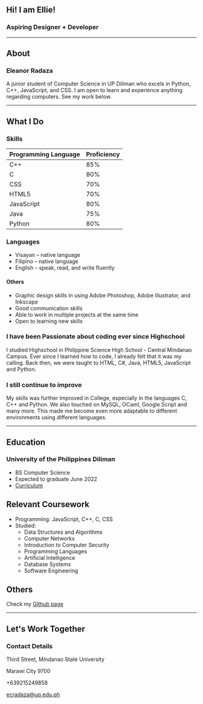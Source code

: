 ## Hi! I am Ellie!

### Aspiring Designer + Developer

---

## About

### Eleanor Radaza

A junior student of Computer Science in UP Diliman who excels in Python, C++, JavaScript, and CSS. I am open to learn and experience anything regarding computers. See my work below.

---

## What I Do

### Skills

| Programming Language  | Proficiency   |
|---|---|
| C++ | 85% |
| C | 80% |
| CSS | 70% |
| HTML5 | 70% |
| JavaScript | 80% |
| Java | 75% |
| Python | 80% |

### Languages
- Visayan – native language
-	Filipino – native language
-	English – speak, read, and write fluently

#### Others
- Graphic design skills in using Adobe Photoshop, Adobe Illustrator, and Inkscape
-	Good communication skills
-	Able to work in multiple projects at the same time
-	Open to learning new skills

### I have been Passionate about coding ever since Highschool

I studied Highschool in Philippine Science High School - Central Mindanao Campus. Ever since I learned how to code, I already felt that it was my calling. Back then, we were taught to HTML, C#, Java, HTML5, JavaScript and Python.

### I still continue to improve

My skills was further improved in College, especially in the languages C, C++ and Python. We also touched on MySQL, OCaml, Google Script and many more. This made me become even more adaptable to different environments using different languages.

---

## Education

### University of the Philippines Diliman
 - BS Computer Science
 - Expected to graduate	     June 2022
 - [Curriculum](https://dcs.upd.edu.ph/academics/undergraduate-program/)

## Relevant Coursework
- Programming: JavaScript, C++, C, CSS
- Studied: 
  - Data Structures and Algorithms
  - Computer Networks
  - Introduction to Computer Security
  - Programming Languages
  - Artificial Intelligence
  - Database Systems
  - Software Engineering

## Others

Check my [Github page](https://github.com/ecradaza?tab=repositories)

---

## Let's Work Together

### Contact Details

  Third Street, Mindanao State University

  Marawi City 9700

  +639215249858

  ecradaza@up.edu.ph
